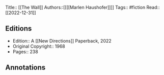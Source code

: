 Title:: [[The Wall]]
Authors::[[[[Marlen Haushofer]]]]
Tags:: #fiction
Read:: [[2022-12-31]]

## Editions
- Edition:: A [[New Directions]] Paperback, 2022
- Original Copyright:: 1968
- Pages:: 238

## Annotations
